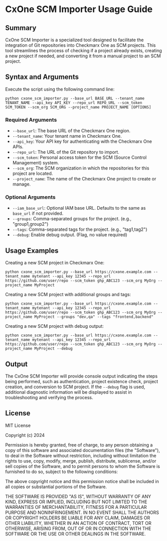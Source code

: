 # CxOne SCM Importer Usage Guide

## Summary

CxOne SCM Importer is a specialized tool designed to facilitate the integration of Git repositories into Checkmarx One as SCM projects. This tool streamlines the process of checking if a project already exists, creating a new project if needed, and converting it from a manual project to an SCM project.

## Syntax and Arguments

Execute the script using the following command line:

```
python cxone_scm_importer.py --base_url BASE_URL --tenant_name TENANT_NAME --api_key API_KEY --repo_url REPO_URL --scm_token SCM_TOKEN --scm_org SCM_ORG --project_name PROJECT_NAME [OPTIONS]
```

### Required Arguments

- `--base_url`: The base URL of the Checkmarx One region.
- `--tenant_name`: Your tenant name in Checkmarx One.
- `--api_key`: Your API key for authenticating with the Checkmarx One APIs.
- `--repo_url`: The URL of the Git repository to import.
- `--scm_token`: Personal access token for the SCM (Source Control Management) system.
- `--scm_org`: The SCM organization in which the repositories for this project are located.
- `--project_name`: The name of the Checkmarx One project to create or manage.

### Optional Arguments

- `--iam_base_url`: Optional IAM base URL. Defaults to the same as `base_url` if not provided.
- `--groups`: Comma-separated groups for the project. (e.g., "group1,group2")
- `--tags`: Comma-separated tags for the project. (e.g., "tag1,tag2")
- `--debug`: Enable debug output. (Flag, no value required)

## Usage Examples

Creating a new SCM project in Checkmarx One:

```
python cxone_scm_importer.py --base_url https://cxone.example.com --tenant_name mytenant --api_key 12345 --repo_url https://github.com/user/repo --scm_token ghp_ABC123 --scm_org MyOrg --project_name MyProject
```

Creating a new SCM project with additional groups and tags:

```
python cxone_scm_importer.py --base_url https://cxone.example.com --tenant_name mytenant --api_key 12345 --repo_url https://github.com/user/repo --scm_token ghp_ABC123 --scm_org MyOrg --project_name MyProject --groups "dev,qa" --tags "frontend,backend"
```

Creating a new SCM project with debug output:

```
python cxone_scm_importer.py --base_url https://cxone.example.com --tenant_name mytenant --api_key 12345 --repo_url https://github.com/user/repo --scm_token ghp_ABC123 --scm_org MyOrg --project_name MyProject --debug
```

## Output

The CxOne SCM Importer will provide console output indicating the steps being performed, such as authentication, project existence check, project creation, and conversion to SCM project. If the `--debug` flag is used, additional diagnostic information will be displayed to assist in troubleshooting and verifying the process.


## License

MIT License

Copyright (c) 2024

Permission is hereby granted, free of charge, to any person obtaining a copy
of this software and associated documentation files (the "Software"), to deal
in the Software without restriction, including without limitation the rights
to use, copy, modify, merge, publish, distribute, sublicense, and/or sell
copies of the Software, and to permit persons to whom the Software is
furnished to do so, subject to the following conditions:

The above copyright notice and this permission notice shall be included in all
copies or substantial portions of the Software.

THE SOFTWARE IS PROVIDED "AS IS", WITHOUT WARRANTY OF ANY KIND, EXPRESS OR
IMPLIED, INCLUDING BUT NOT LIMITED TO THE WARRANTIES OF MERCHANTABILITY,
FITNESS FOR A PARTICULAR PURPOSE AND NONINFRINGEMENT. IN NO EVENT SHALL THE
AUTHORS OR COPYRIGHT HOLDERS BE LIABLE FOR ANY CLAIM, DAMAGES OR OTHER
LIABILITY, WHETHER IN AN ACTION OF CONTRACT, TORT OR OTHERWISE, ARISING FROM,
OUT OF OR IN CONNECTION WITH THE SOFTWARE OR THE USE OR OTHER DEALINGS IN THE
SOFTWARE.
